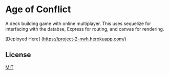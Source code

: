 # Age of Conflict

A deck building game with online multiplayer. This uses sequelize for interfacing with the databse, Express for routing, and canvas for rendering.

[Deployed Here] (https://project-2-nwh.herokuapp.com/)

## License
[MIT](https://choosealicense.com/licenses/mit/)
